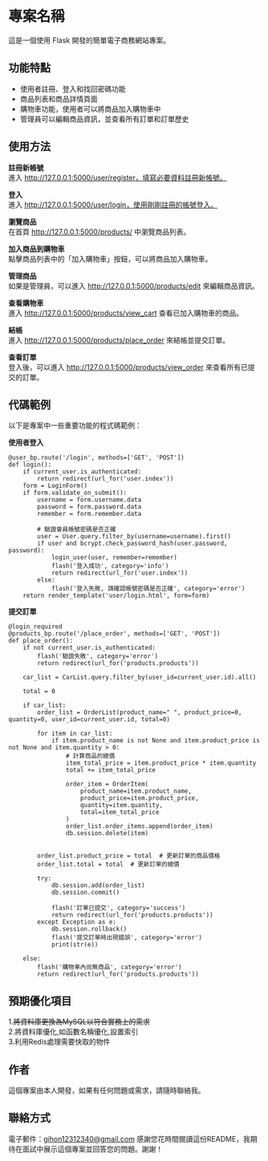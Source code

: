 # 專案名稱

這是一個使用 Flask 開發的簡單電子商務網站專案。

## 功能特點

- 使用者註冊、登入和找回密碼功能
- 商品列表和商品詳情頁面
- 購物車功能，使用者可以將商品加入購物車中
- 管理員可以編輯商品資訊，並查看所有訂單和訂單歷史

## __使用方法__ 

__註冊新帳號__  
進入 http://127.0.0.1:5000/user/register，填寫必要資料註冊新帳號。

__登入__  
進入 http://127.0.0.1:5000/user/login，使用剛剛註冊的帳號登入。

__瀏覽商品__  
在首頁 http://127.0.0.1:5000/products/ 中瀏覽商品列表。

__加入商品到購物車__  
點擊商品列表中的「加入購物車」按鈕，可以將商品加入購物車。

__管理商品__  
如果是管理員，可以進入 http://127.0.0.1:5000/products/edit 來編輯商品資訊。

__查看購物車__  
進入 http://127.0.0.1:5000/products/view_cart 查看已加入購物車的商品。

__結帳__  
進入 http://127.0.0.1:5000/products/place_order 來結帳並提交訂單。

__查看訂單__  
登入後，可以進入 http://127.0.0.1:5000/products/view_order 來查看所有已提交的訂單。

## __代碼範例__  
以下是專案中一些重要功能的程式碼範例：

__使用者登入__  
```
@user_bp.route('/login', methods=['GET', 'POST'])
def login():
    if current_user.is_authenticated:
        return redirect(url_for('user.index'))
    form = LoginForm()
    if form.validate_on_submit():
        username = form.username.data
        password = form.password.data
        remember = form.remember.data
        
        # 驗證會員帳號密碼是否正確
        user = User.query.filter_by(username=username).first()
        if user and bcrypt.check_password_hash(user.password, password):
            login_user(user, remember=remember)
            flash('登入成功', category='info')
            return redirect(url_for('user.index'))
        else:
            flash('登入失敗, 請確認帳號密碼是否正確', category='error')
    return render_template('user/login.html', form=form)
```
__提交訂單__  

```
@login_required
@products_bp.route('/place_order', methods=['GET', 'POST'])
def place_order():
    if not current_user.is_authenticated:
        flash('驗證失敗', category='error')
        return redirect(url_for('products.products'))

    car_list = CarList.query.filter_by(user_id=current_user.id).all()

    total = 0

    if car_list:
        order_list = OrderList(product_name=" ", product_price=0, quantity=0, user_id=current_user.id, total=0)
        
        for item in car_list:
            if item.product_name is not None and item.product_price is not None and item.quantity > 0:
                # 計算商品的總價
                item_total_price = item.product_price * item.quantity
                total += item_total_price

                order_item = OrderItem(
                    product_name=item.product_name,
                    product_price=item.product_price,
                    quantity=item.quantity,
                    total=item_total_price
                )
                order_list.order_items.append(order_item)
                db.session.delete(item)


        order_list.product_price = total  # 更新訂單的商品價格
        order_list.total = total  # 更新訂單的總價

        try:
            db.session.add(order_list)
            db.session.commit()
            
            flash('訂單已提交', category='success')
            return redirect(url_for('products.products'))
        except Exception as e:
            db.session.rollback()
            flash('提交訂單時出現錯誤', category='error')
            print(str(e))

    else:
        flash('購物車內尚無商品', category='error')
        return redirect(url_for('products.products'))
```
## __預期優化項目__  
1.~~將資料庫更換為MySQL以符合實務上的需求~~  
2.將資料庫優化,如函數名稱優化,設置索引  
3.利用Redis處理需要快取的物件  

## __作者__  
這個專案由本人開發，如果有任何問題或需求，請隨時聯絡我。

## __聯絡方式__  
電子郵件：gihon12312340@gmail.com
感謝您花時間閱讀這份README，我期待在面試中展示這個專案並回答您的問題。謝謝！





